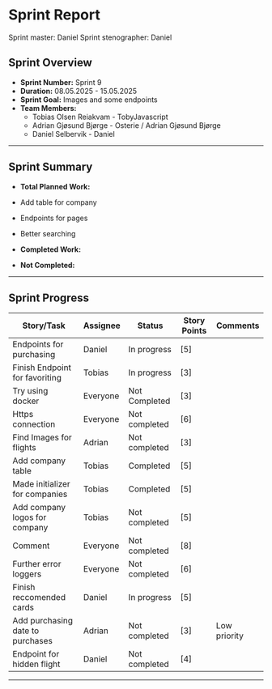 # **Sprint Report**

Sprint master: Daniel
Sprint stenographer: Daniel

## **Sprint Overview**

- **Sprint Number:** Sprint 9
- **Duration:** 08.05.2025 - 15.05.2025
- **Sprint Goal:** Images and some endpoints
- **Team Members:**
  - Tobias Olsen Reiakvam - TobyJavascript
  - Adrian Gjøsund Bjørge - Osterie / Adrian Gjøsund Bjørge
  - Daniel Selbervik - Daniel

---

## **Sprint Summary**

- **Total Planned Work:**
- Add table for company
- Endpoints for pages
- Better searching

- **Completed Work:**


- **Not Completed:**


---

## **Sprint Progress**

| Story/Task                       | Assignee | Status        | Story Points | Comments     |
| -------------------------------- | -------- | ------------- | ------------ | ------------ |
| Endpoints for purchasing         | Daniel   | In progress   | [5]          |              |
| Finish Endpoint for favoriting   | Tobias   | In progress   | [3]          |              |
| Try using docker                 | Everyone | Not Completed | [3]          |              |
| Https connection                 | Everyone | Not completed | [6]          |              |
| Find Images for flights          | Adrian   | Not completed | [3]          |              |
| Add company table                | Tobias   | Completed     | [5]          |              |
| Made initializer for companies   | Tobias   | Completed     | [5]          |              |
| Add company logos for company    | Tobias   | Not completed | [5]          |              |
| Comment                          | Everyone | Not completed | [8]          |              |
| Further error loggers            | Everyone | Not completed | [6]          |              |
| Finish reccomended cards         | Daniel   | In progress   | [5]          |              |
| Add purchasing date to purchases | Adrian   | Not completed | [3]          | Low priority |
| Endpoint for hidden flight       | Daniel   | Not completed | [4]          |              |



---